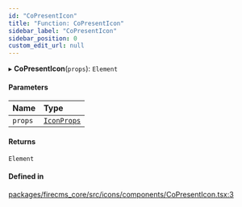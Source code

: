 ```yaml
---
id: "CoPresentIcon"
title: "Function: CoPresentIcon"
sidebar_label: "CoPresentIcon"
sidebar_position: 0
custom_edit_url: null
---
```


▸ **CoPresentIcon**(`props`): `Element`

#### Parameters

| Name | Type |
| :------ | :------ |
| `props` | [`IconProps`](../types/IconProps.md) |

#### Returns

`Element`

#### Defined in

[packages/firecms_core/src/icons/components/CoPresentIcon.tsx:3](https://github.com/FireCMSco/firecms/blob/d45f3739/packages/firecms_core/src/icons/components/CoPresentIcon.tsx#L3)
